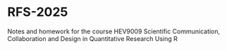 # RFS-2025
Notes and homework for the course HEV9009 Scientific Communication, Collaboration and Design in Quantitative Research Using R
